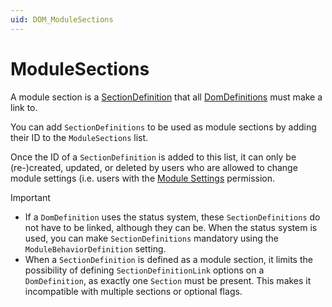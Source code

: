 ```yaml
---
uid: DOM_ModuleSections
---
```


# ModuleSections

A module section is a [SectionDefinition](xref:DOM_SectionDefinition) that all [DomDefinitions](xref:DomDefinition) must make a link to.

You can add `SectionDefinitions` to be used as module sections by adding their ID to the `ModuleSections` list.

Once the ID of a `SectionDefinition` is added to this list, it can only be (re-)created, updated, or deleted by users who are allowed to change module settings (i.e. users with the [Module Settings](xref:DataMiner_user_permissions#modules--system-configuration--object-manager--module-settings) permission.

> [!IMPORTANT]
> 
> - If a `DomDefinition` uses the status system, these `SectionDefinitions` do not have to be linked, although they can be. When the status system is used, you can make `SectionDefinitions` mandatory using the `ModuleBehaviorDefinition` setting.
> - When a `SectionDefinition` is defined as a module section, it limits the possibility of defining `SectionDefinitionLink` options on a `DomDefinition`, as exactly one `Section` must be present. This makes it incompatible with multiple sections or optional flags.
